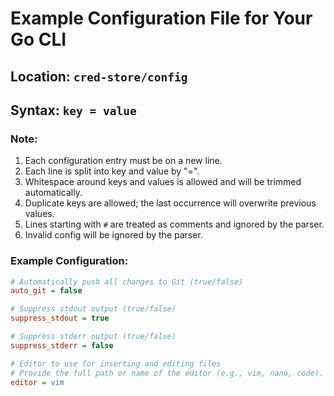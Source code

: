 # Example Configuration File for Your Go CLI

## Location: `cred-store/config`

## Syntax: `key = value`

### Note:

1. Each configuration entry must be on a new line.
2. Each line is split into key and value by "=".
3. Whitespace around keys and values is allowed and will be trimmed automatically.
4. Duplicate keys are allowed; the last occurrence will overwrite previous values.
5. Lines starting with `#` are treated as comments and ignored by the parser.
6. Invalid config will be ignored by the parser.

### Example Configuration:

```ini
# Automatically push all changes to Git (true/false)
auto_git = false

# Suppress stdout output (true/false)
suppress_stdout = true

# Suppress stderr output (true/false)
suppress_stderr = false

# Editor to use for inserting and editing files
# Provide the full path or name of the editor (e.g., vim, nano, code).
editor = vim
```
